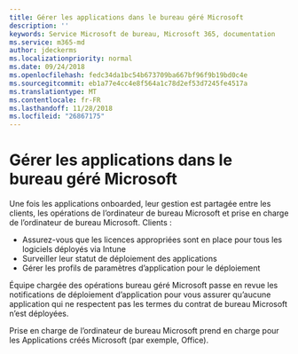 ```yaml
---
title: Gérer les applications dans le bureau géré Microsoft
description: ''
keywords: Service Microsoft de bureau, Microsoft 365, documentation
ms.service: m365-md
author: jdeckerms
ms.localizationpriority: normal
ms.date: 09/24/2018
ms.openlocfilehash: fedc34da1bc54b673709ba667bf96f9b19bd0c4e
ms.sourcegitcommit: eb1a77e4cc4e8f564a1c78d2ef53d7245fe4517a
ms.translationtype: MT
ms.contentlocale: fr-FR
ms.lasthandoff: 11/28/2018
ms.locfileid: "26867175"
---
```

# <a name="manage-apps-in-microsoft-managed-desktop"></a>Gérer les applications dans le bureau géré Microsoft

<!--Application management -->

Une fois les applications onboarded, leur gestion est partagée entre les clients, les opérations de l’ordinateur de bureau Microsoft et prise en charge de l’ordinateur de bureau Microsoft. Clients :

- Assurez-vous que les licences appropriées sont en place pour tous les logiciels déployés via Intune 
- Surveiller leur statut de déploiement des applications
- Gérer les profils de paramètres d’application pour le déploiement

Équipe chargée des opérations bureau géré Microsoft passe en revue les notifications de déploiement d’application pour vous assurer qu’aucune application qui ne respectent pas les termes du contrat de bureau Microsoft n’est déployées. 

Prise en charge de l’ordinateur de bureau Microsoft prend en charge pour les Applications créés Microsoft (par exemple, Office). 